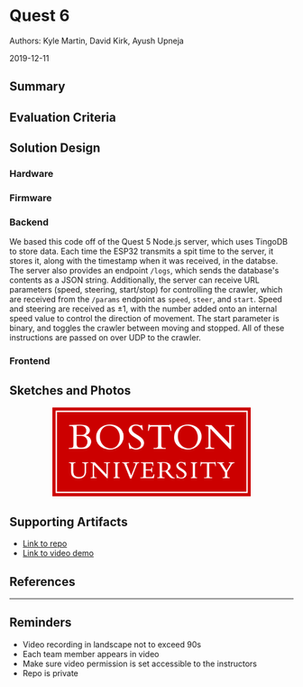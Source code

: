 # Quest 6
Authors: Kyle Martin, David Kirk, Ayush Upneja

2019-12-11

## Summary



## Evaluation Criteria



## Solution Design

### Hardware

### Firmware

### Backend

We based this code off of the Quest 5 Node.js server, which uses TingoDB to store data. Each time the ESP32 transmits a spit time to the server, it stores it, along with the timestamp when it was received, in the databse. The server also provides an endpoint ```/logs```, which sends the database's contents as a JSON string. Additionally, the server can receive URL parameters (speed, steering, start/stop) for controlling the crawler, which are received from the ```/params``` endpoint as ```speed```, ```steer```, and ```start```. Speed and steering are received as ±1, with the number added onto an internal speed value to control the direction of movement. The start parameter is binary, and toggles the crawler between moving and stopped. All of these instructions are passed on over UDP to the crawler.

### Frontend



## Sketches and Photos
<center><img src="./images/example.png" width="70%" /></center>  
<center> </center>


## Supporting Artifacts
- [Link to repo]()
- [Link to video demo]()


## References

-----

## Reminders

- Video recording in landscape not to exceed 90s
- Each team member appears in video
- Make sure video permission is set accessible to the instructors
- Repo is private
